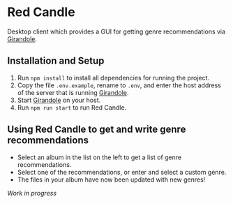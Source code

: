 # Red Candle
Desktop client which provides a GUI for getting genre recommendations via [Girandole](https://github.com/bartkl/girandole).

## Installation and Setup
1. Run `npm install` to install all dependencies for running the project.
2. Copy the file `.env.example`, rename to `.env`, and enter the host address of the server that is running [Girandole](https://github.com/bartkl/girandole).
4. Start [Girandole](https://github.com/bartkl/girandole) on your host.
3. Run `npm run start` to run Red Candle.

## Using Red Candle to get and write genre recommendations
- Select an album in the list on the left to get a list of genre recommendations.
- Select one of the recommendations, or enter and select a custom genre.
- The files in your album have now been updated with new genres!

_Work in progress_
